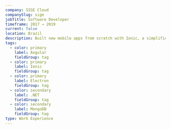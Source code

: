 ```yaml
---
company: SIGE Cloud
companySlug: sige
jobTitle: Software Developer
timeframe: 2017 → 2019
current: false
location: Brazil
description: Built new mobile apps from scratch with Ionic, a simplified desktop ERP with Electron, and modernized the existing Web version by applying the Microfrontends approach.
tags:
  - color: primary
    label: Angular
    fieldGroup: tag
  - color: primary
    label: Ionic
    fieldGroup: tag
  - color: primary
    label: Electron
    fieldGroup: tag
  - color: secondary
    label: .NET
    fieldGroup: tag
  - color: secondary
    label: MongoDB
    fieldGroup: tag
type: Work Experience
---
```

